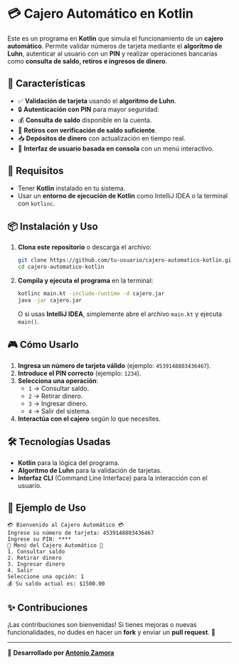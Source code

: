 # 💳 Cajero Automático en Kotlin

Este es un programa en **Kotlin** que simula el funcionamiento de un **cajero automático**. Permite validar números de tarjeta mediante el **algoritmo de Luhn**, autenticar al usuario con un **PIN** y realizar operaciones bancarias como **consulta de saldo, retiros e ingresos de dinero**.

## 🚀 Características
- ✅ **Validación de tarjeta** usando el **algoritmo de Luhn**.
- 🔒 **Autenticación con PIN** para mayor seguridad.
- 💰 **Consulta de saldo** disponible en la cuenta.
- 🏧 **Retiros con verificación de saldo suficiente**.
- 📥 **Depósitos de dinero** con actualización en tiempo real.
- 📌 **Interfaz de usuario basada en consola** con un menú interactivo.

## 📜 Requisitos
- Tener **Kotlin** instalado en tu sistema.
- Usar un **entorno de ejecución de Kotlin** como IntelliJ IDEA o la terminal con `kotlinc`.

## 📦 Instalación y Uso
1. **Clona este repositorio** o descarga el archivo:
   ```sh
   git clone https://github.com/tu-usuario/cajero-automatico-kotlin.git
   cd cajero-automatico-kotlin

2. **Compila y ejecuta el programa** en la terminal:
   ```sh
   kotlinc main.kt -include-runtime -d cajero.jar
   java -jar cajero.jar
   ```
   O si usas **IntelliJ IDEA**, simplemente abre el archivo `main.kt` y ejecuta `main()`.

## 🎮 Cómo Usarlo
1. **Ingresa un número de tarjeta válido** (ejemplo: `4539148803436467`).
2. **Introduce el PIN correcto** (ejemplo: `1234`).
3. **Selecciona una operación**:
    - `1` → Consultar saldo.
    - `2` → Retirar dinero.
    - `3` → Ingresar dinero.
    - `4` → Salir del sistema.
4. **Interactúa con el cajero** según lo que necesites.

## 🛠 Tecnologías Usadas
- **Kotlin** para la lógica del programa.
- **Algoritmo de Luhn** para la validación de tarjetas.
- **Interfaz CLI** (Command Line Interface) para la interacción con el usuario.

## 📌 Ejemplo de Uso
```plaintext
💳 Bienvenido al Cajero Automático 💳
Ingrese su número de tarjeta: 4539148803436467
Ingrese su PIN: ****
🔹 Menú del Cajero Automático 🔹
1. Consultar saldo
2. Retirar dinero
3. Ingresar dinero
4. Salir
Seleccione una opción: 1
💰 Su saldo actual es: $1500.00
```

## ✨ Contribuciones
¡Las contribuciones son bienvenidas! Si tienes mejoras o nuevas funcionalidades, no dudes en hacer un **fork** y enviar un **pull request**. 🚀

---
📌 **Desarrollado por [Antonio Zamora](https://github.com/antoniozamora2002)**